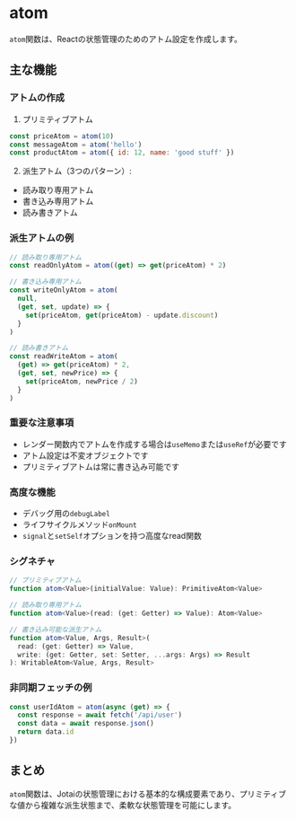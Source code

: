 # atom

`atom`関数は、Reactの状態管理のためのアトム設定を作成します。

## 主な機能

### アトムの作成

1. プリミティブアトム
```javascript
const priceAtom = atom(10)
const messageAtom = atom('hello')
const productAtom = atom({ id: 12, name: 'good stuff' })
```

2. 派生アトム（3つのパターン）:
- 読み取り専用アトム
- 書き込み専用アトム
- 読み書きアトム

### 派生アトムの例

```javascript
// 読み取り専用アトム
const readOnlyAtom = atom((get) => get(priceAtom) * 2)

// 書き込み専用アトム
const writeOnlyAtom = atom(
  null,
  (get, set, update) => {
    set(priceAtom, get(priceAtom) - update.discount)
  }
)

// 読み書きアトム
const readWriteAtom = atom(
  (get) => get(priceAtom) * 2,
  (get, set, newPrice) => {
    set(priceAtom, newPrice / 2)
  }
)
```

### 重要な注意事項

- レンダー関数内でアトムを作成する場合は`useMemo`または`useRef`が必要です
- アトム設定は不変オブジェクトです
- プリミティブアトムは常に書き込み可能です

### 高度な機能

- デバッグ用の`debugLabel`
- ライフサイクルメソッド`onMount`
- `signal`と`setSelf`オプションを持つ高度なread関数

### シグネチャ

```typescript
// プリミティブアトム
function atom<Value>(initialValue: Value): PrimitiveAtom<Value>

// 読み取り専用アトム
function atom<Value>(read: (get: Getter) => Value): Atom<Value>

// 書き込み可能な派生アトム
function atom<Value, Args, Result>(
  read: (get: Getter) => Value,
  write: (get: Getter, set: Setter, ...args: Args) => Result
): WritableAtom<Value, Args, Result>
```

### 非同期フェッチの例

```javascript
const userIdAtom = atom(async (get) => {
  const response = await fetch('/api/user')
  const data = await response.json()
  return data.id
})
```

## まとめ

`atom`関数は、Jotaiの状態管理における基本的な構成要素であり、プリミティブな値から複雑な派生状態まで、柔軟な状態管理を可能にします。
